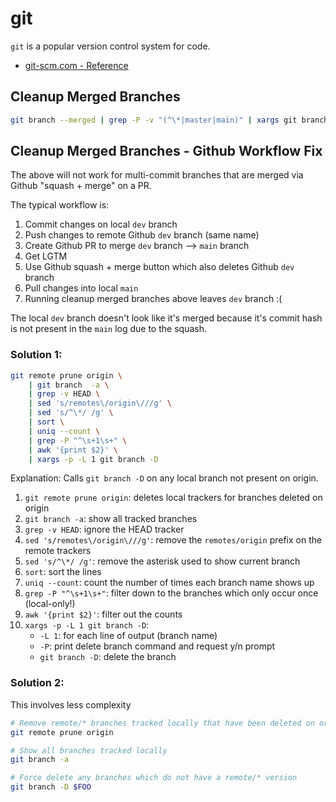 # git

`git` is a popular version control system for code.

*    [git-scm.com - Reference](http://git-scm.com/docs)

## Cleanup Merged Branches

```bash
git branch --merged | grep -P -v "(^\*|master|main)" | xargs git branch -d
```

## Cleanup Merged Branches - Github Workflow Fix

The above will not work for multi-commit branches that are merged via
Github "squash + merge" on a PR.

The typical workflow is:

1. Commit changes on local `dev` branch
1. Push changes to remote Github `dev` branch (same name)
1. Create Github PR to merge `dev` branch --> `main` branch
1. Get LGTM
1. Use Github squash + merge button which also deletes Github `dev` branch
1. Pull changes into local `main`
1. Running cleanup merged branches above leaves `dev` branch :(

The local `dev` branch doesn't look like it's merged because it's commit hash
is not present in the `main` log due to the squash.

### Solution 1:

```bash
git remote prune origin \
    | git branch  -a \
    | grep -v HEAD \
    | sed 's/remotes\/origin\///g' \
    | sed 's/^\*/ /g' \
    | sort \
    | uniq --count \
    | grep -P "^\s+1\s+" \
    | awk '{print $2}' \
    | xargs -p -L 1 git branch -D
```

Explanation: Calls `git branch -D` on any local branch not present on origin.

1. `git remote prune origin`: deletes local trackers for branches deleted on origin
1. `git branch -a`: show all tracked branches
1. `grep -v HEAD`: ignore the HEAD tracker
1. `sed 's/remotes\/origin\///g'`: remove the `remotes/origin` prefix on the remote trackers
1. `sed 's/^\*/ /g'`: remove the asterisk used to show current branch
1. `sort`: sort the lines
1. `uniq --count`: count the number of times each branch name shows up
1. `grep -P "^\s+1\s+"`: filter down to the branches which only occur once (local-only!)
1. `awk '{print $2}'`: filter out the counts
1. `xargs -p -L 1 git branch -D`:
    * `-L 1`: for each line of output (branch name)
    * `-P`: print delete branch command and request y/n prompt
    * `git branch -D`: delete the branch

### Solution 2:

This involves less complexity

```bash
# Remove remote/* branches tracked locally that have been deleted on origin.
git remote prune origin

# Show all branches tracked locally
git branch -a

# Force delete any branches which do not have a remote/* version
git branch -D $FOO
```
